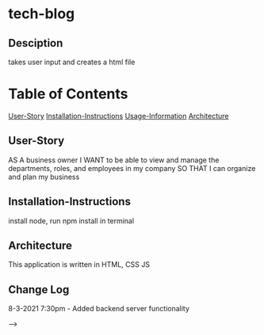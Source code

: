# tech-blog

## Desciption
takes user input and creates a html file

# Table of Contents
[User-Story](#User-Story)
[Installation-Instructions](#Installation-Instructions)
[Usage-Information](#Usage-Information)
[Architecture](#Architecture)


## User-Story
AS A business owner
I WANT to be able to view and manage the departments, roles, and employees in my company
SO THAT I can organize and plan my business

## Installation-Instructions
install node, run npm install in terminal


## Architecture
This application is written in HTML, CSS JS


## Change Log
8-3-2021 7:30pm - Added backend server functionality

-->